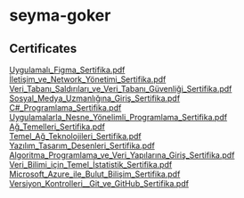 # seyma-goker
## Certificates
[Uygulamalı_Figma_Sertifika.pdf](https://github.com/user-attachments/files/21753252/Uygulamali_Figma_Sertifika.pdf) <br>
[İletişim_ve_Network_Yönetimi_Sertifika.pdf](https://github.com/user-attachments/files/21753251/Iletisim_ve_Network_Yonetimi_Sertifika.pdf) <br>
[Veri_Tabanı_Saldırıları_ve_Veri_Tabanı_Güvenliği_Sertifika.pdf](https://github.com/user-attachments/files/21753250/Veri_Tabani_Saldirilari_ve_Veri_Tabani_Guvenligi_Sertifika.pdf) <br>
[Sosyal_Medya_Uzmanlığına_Giriş_Sertifika.pdf](https://github.com/user-attachments/files/21753249/Sosyal_Medya_Uzmanligina_Giris_Sertifika.pdf) <br>
[C#_Programlama_Sertifika.pdf](https://github.com/user-attachments/files/21753248/C._Programlama_Sertifika.pdf) <br>
[Uygulamalarla_Nesne_Yönelimli_Programlama_Sertifika.pdf](https://github.com/user-attachments/files/21753247/Uygulamalarla_Nesne_Yonelimli_Programlama_Sertifika.pdf) <br>
[Ağ_Temelleri_Sertifika.pdf](https://github.com/user-attachments/files/21753245/Ag_Temelleri_Sertifika.pdf) <br>
[Temel_Ağ_Teknolojileri_Sertifika.pdf](https://github.com/user-attachments/files/21753243/Temel_Ag_Teknolojileri_Sertifika.pdf) <br>
[Yazılım_Tasarım_Desenleri_Sertifika.pdf](https://github.com/user-attachments/files/21753242/Yazilim_Tasarim_Desenleri_Sertifika.pdf) <br>
[Algoritma_Programlama_ve_Veri_Yapılarına_Giriş_Sertifika.pdf](https://github.com/user-attachments/files/21753241/Algoritma_Programlama_ve_Veri_Yapilarina_Giris_Sertifika.pdf) <br>
[Veri_Bilimi_için_Temel_İstatistik_Sertifika.pdf](https://github.com/user-attachments/files/21753240/Veri_Bilimi_icin_Temel_Istatistik_Sertifika.pdf) <br>
[Microsoft_Azure_ile_Bulut_Bilişim_Sertifika.pdf](https://github.com/user-attachments/files/21753239/Microsoft_Azure_ile_Bulut_Bilisim_Sertifika.pdf) <br>
[Versiyon_Kontrolleri__Git_ve_GitHub_Sertifika.pdf](https://github.com/user-attachments/files/21753238/Versiyon_Kontrolleri__Git_ve_GitHub_Sertifika.pdf) <br>
